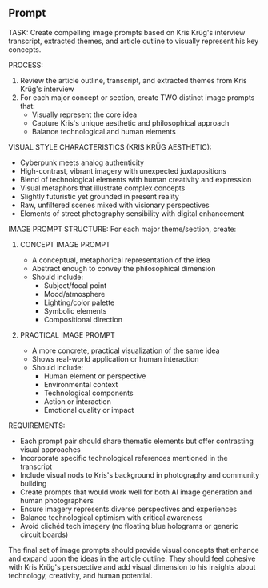 ## Prompt

TASK: Create compelling image prompts based on Kris Krüg's interview transcript, extracted themes, and article outline to visually represent his key concepts.

PROCESS:
1. Review the article outline, transcript, and extracted themes from Kris Krüg's interview
2. For each major concept or section, create TWO distinct image prompts that:
   - Visually represent the core idea
   - Capture Kris's unique aesthetic and philosophical approach
   - Balance technological and human elements

VISUAL STYLE CHARACTERISTICS (KRIS KRÜG AESTHETIC):
- Cyberpunk meets analog authenticity
- High-contrast, vibrant imagery with unexpected juxtapositions
- Blend of technological elements with human creativity and expression
- Visual metaphors that illustrate complex concepts
- Slightly futuristic yet grounded in present reality
- Raw, unfiltered scenes mixed with visionary perspectives
- Elements of street photography sensibility with digital enhancement

IMAGE PROMPT STRUCTURE:
For each major theme/section, create:

1. CONCEPT IMAGE PROMPT
   - A conceptual, metaphorical representation of the idea
   - Abstract enough to convey the philosophical dimension
   - Should include:
     * Subject/focal point
     * Mood/atmosphere
     * Lighting/color palette
     * Symbolic elements
     * Compositional direction

2. PRACTICAL IMAGE PROMPT
   - A more concrete, practical visualization of the same idea
   - Shows real-world application or human interaction
   - Should include:
     * Human element or perspective
     * Environmental context
     * Technological components
     * Action or interaction
     * Emotional quality or impact

REQUIREMENTS:
- Each prompt pair should share thematic elements but offer contrasting visual approaches
- Incorporate specific technological references mentioned in the transcript
- Include visual nods to Kris's background in photography and community building
- Create prompts that would work well for both AI image generation and human photographers
- Ensure imagery represents diverse perspectives and experiences
- Balance technological optimism with critical awareness
- Avoid clichéd tech imagery (no floating blue holograms or generic circuit boards)

The final set of image prompts should provide visual concepts that enhance and expand upon the ideas in the article outline. They should feel cohesive with Kris Krüg's perspective and add visual dimension to his insights about technology, creativity, and human potential.